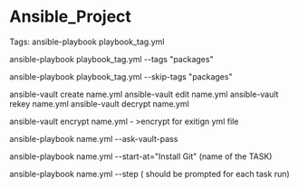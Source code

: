 # Ansible_Project


Tags:
ansible-playbook playbook_tag.yml

ansible-playbook playbook_tag.yml --tags "packages"

ansible-playbook playbook_tag.yml --skip-tags "packages"




ansible-vault create name.yml
ansible-vault edit name.yml
ansible-vault rekey name.yml
ansible-vault decrypt name.yml

ansible-vault encrypt name.yml - >encrypt for exitign yml file 


ansible-playbook name.yml --ask-vault-pass

ansible-playbook name.yml  --start-at="Install Git" (name of the TASK)

ansible-playbook name.yml  --step (  should be prompted for each task run)

